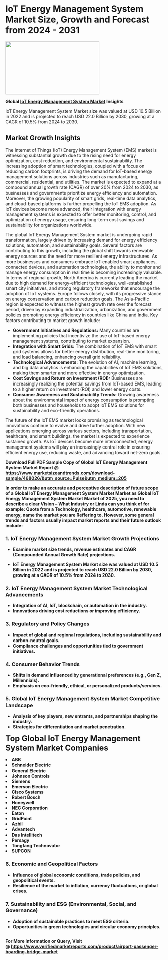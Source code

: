 <H1>IoT Energy Management System Market Size, Growth and Forecast from 2024 - 2031</H1><img class="aligncenter size-medium wp-image-584254" src="https://thirdeyenews.in/wp-content/uploads/2024/09/Global-Market-Research-300x168.jpeg" alt="" width="300" height="168" /><p><strong>Global&nbsp;<a href="https://www.marketsizeandtrends.com/download-sample/468026/&amp;utm_source=Pulse&amp;utm_medium=205">IoT Energy Management System Market</a> Insights</strong></p><p>IoT Energy Management System Market size was valued at USD 10.5 Billion in 2022 and is projected to reach USD 22.0 Billion by 2030, growing at a CAGR of 10.5% from 2024 to 2030.</p><p><h2>Market Growth Insights</h2> <p>The Internet of Things (IoT) Energy Management System (EMS) market is witnessing substantial growth due to the rising need for energy optimization, cost reduction, and environmental sustainability. The increasing adoption of smart technologies, coupled with a focus on reducing carbon footprints, is driving the demand for IoT-based energy management solutions across industries such as manufacturing, commercial, residential, and utilities. The market is expected to expand at a compound annual growth rate (CAGR) of over 20% from 2024 to 2030, as businesses and governments prioritize energy efficiency and automation. Moreover, the growing popularity of smart grids, real-time data analytics, and cloud-based platforms is further propelling the IoT EMS adoption. As IoT devices become more advanced, their integration with energy management systems is expected to offer better monitoring, control, and optimization of energy usage, ensuring long-term cost savings and sustainability for organizations worldwide.</p> <p><strong></strong></p> <p>The global IoT Energy Management System market is undergoing rapid transformation, largely driven by increasing demand for energy efficiency solutions, automation, and sustainability goals. Several factors are contributing to this growth, including the global shift towards renewable energy sources and the need for more resilient energy infrastructures. As more businesses and consumers embrace IoT-enabled smart appliances, connected devices, and automation technologies, the ability to monitor and manage energy consumption in real time is becoming increasingly valuable. In terms of regional growth, North America is currently leading the market due to high demand for energy-efficient technologies, well-established smart city initiatives, and strong regulatory frameworks that encourage the adoption of IoT systems. Europe follows closely, with its progressive stance on energy conservation and carbon reduction goals. The Asia-Pacific region is expected to witness the highest growth rate over the forecast period, driven by expanding industrialization, urbanization, and government policies promoting energy efficiency in countries like China and India. Key factors contributing to market growth include: <ul> <li><strong>Government Initiatives and Regulations:</strong> Many countries are implementing policies that incentivize the use of IoT-based energy management systems, contributing to market expansion.</li> <li><strong>Integration with Smart Grids:</strong> The combination of IoT EMS with smart grid systems allows for better energy distribution, real-time monitoring, and load balancing, enhancing overall grid reliability.</li> <li><strong>Technological Advancements:</strong> The evolution of AI, machine learning, and big data analytics is enhancing the capabilities of IoT EMS solutions, making them smarter and more effective in energy optimization.</li> <li><strong>Cost Savings and Return on Investment (ROI):</strong> Businesses are increasingly realizing the potential savings from IoT-based EMS, leading to a higher return on investment (ROI) and lower energy costs.</li> <li><strong>Consumer Awareness and Sustainability Trends:</strong> Growing awareness about the environmental impact of energy consumption is prompting both businesses and households to adopt IoT EMS solutions for sustainability and eco-friendly operations.</li> </ul> <p>The future of the IoT EMS market looks promising as technological innovations continue to evolve and drive further adoption. With new applications emerging across various sectors, including transportation, healthcare, and smart buildings, the market is expected to experience sustained growth. As IoT devices become more interconnected, energy management systems will play an increasingly central role in ensuring efficient energy use, reducing waste, and advancing toward net-zero goals.</p> <p><strong></p><p><span class=""><strong>Download Full PDF Sample Copy of Global IoT Energy Management System Market Report</strong> @ <a href="https://www.marketsizeandtrends.com/download-sample/468026/&amp;utm_source=Pulse&amp;utm_medium=205" target="_blank">https://www.marketsizeandtrends.com/download-sample/468026/&amp;utm_source=Pulse&amp;utm_medium=205</a></span></p><p>In order to make an accurate and perceptive description of future scope of a Global&nbsp;IoT Energy Management System Market Market as Global&nbsp;IoT Energy Management System Market Market of 2025, you need to describe a clear Vision &ndash; What Industry or Linda can you think of for example: Quote from a Technology, healthcare, automotive, renewable energy, name the market you are Reffering to. However, some general trends and factors usually impact market reports and their future outlook include:</p><h3>1.&nbsp;<strong>IoT Energy Management System Market Growth Projections</strong></h3><ul><li>Examine market size trends, revenue estimates and CAGR (Compounded Annual Growth Rate) projections.</li><li><p>IoT Energy Management System Market size was valued at USD 10.5 Billion in 2022 and is projected to reach USD 22.0 Billion by 2030, growing at a CAGR of 10.5% from 2024 to 2030.</p></li></ul><h3>2.&nbsp;<strong>IoT Energy Management System Market Technological Advancements</strong></h3><ul><li>Integration of AI, IoT, blockchain, or automation in the industry.</li><li>Innovations driving cost reductions or improving efficiency.</li></ul><h3>3.&nbsp;<strong>Regulatory and Policy Changes</strong></h3><ul><li>Impact of global and regional regulations, including sustainability and carbon-neutral goals.</li><li>Compliance challenges and opportunities tied to government initiatives.</li></ul><h3>4.&nbsp;<strong>Consumer Behavior Trends</strong></h3><ul><li>Shifts in demand influenced by generational preferences (e.g., Gen Z, Millennials).</li><li>Emphasis on eco-friendly, ethical, or personalized products/services.</li></ul><h3>5.&nbsp;<strong>Global IoT Energy Management System Market Competitive Landscape</strong></h3><ul><li>Analysis of key players, new entrants, and partnerships shaping the industry.</li><li>Strategies for differentiation and market penetration.</li></ul><p data-pm-slice="1 1 []"><span style="color: inherit; font-family: inherit; font-size: 25px;">Top Global IoT Energy Management System Market Companies</span></p><div class="" data-test-id=""><p><li>ABB</li><li> Schneider Electric</li><li> General Electric</li><li> Johnson Controls</li><li> Siemens</li><li> Emerson Electric</li><li> Cisco Systems</li><li> Robert Bosch</li><li> Honeywell</li><li> NEC Corporation</li><li> Eaton</li><li> GridPoint</li><li> Azbil</li><li> Advantech</li><li> Das Intellitech</li><li> Persagy</li><li> Tongfang Technovator</li><li> SUPCON</li></p></div><h3>6.&nbsp;<strong>Economic and Geopolitical Factors</strong></h3><ul><li>Influence of global economic conditions, trade policies, and geopolitical events.</li><li>Resilience of the market to inflation, currency fluctuations, or global crises.</li></ul><h3>7.&nbsp;<strong>Sustainability and ESG (Environmental, Social, and Governance)</strong></h3><ul><li>Adoption of sustainable practices to meet ESG criteria.</li><li>Opportunities in green technologies and circular economy principles.</li></ul><h2><strong style="font-size: 14px;">For More Information or Query, Visit @&nbsp;</strong><a style="background-color: #ffffff; font-size: 14px;" href="https://www.marketsizeandtrends.com/report/iot-energy-management-system-market/" target="_blank">https://www.verifiedmarketreports.com/product/airport-passenger-boarding-bridge-market</a></h2>
